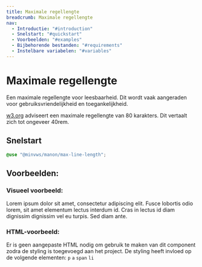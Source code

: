 ```yaml
---
title: Maximale regellengte
breadcrumb: Maximale regellengte
nav:
  - Introductie: "#introduction"
  - Snelstart: "#quickstart"
  - Voorbeelden: "#examples"
  - Bijbehorende bestanden: "#requirements"
  - Instelbare variabelen: "#variables"
---
```


<h1 id="introduction">Maximale regellengte</h1>

Een maximale regellengte voor leesbaarheid. Dit wordt vaak aangeraden voor
gebruiksvriendelijkheid en toegankelijkheid.

[w3.org](https://www.w3.org/TR/WCAG21/#visual-presentation) adviseert een
maximale regellengte van 80 karakters. Dit vertaalt zich tot ongeveer 40rem.

<h2 id="quickstart">Snelstart</h2>

```scss
@use "@minvws/manon/max-line-length";
```

<h2 id="examples">Voorbeelden:</h2>

### Visueel voorbeeld:

Lorem ipsum dolor sit amet, consectetur adipiscing elit. Fusce lobortis odio
lorem, sit amet elementum lectus interdum id. Cras in lectus id diam dignissim
dignissim vel eu turpis. Sed diam ante.

### HTML-voorbeeld:

Er is geen aangepaste HTML nodig om gebruik te maken van dit component zodra de
styling is toegevoegd aan het project. De styling heeft invloed op de volgende
elementen: `p` `a` `span` `li`
